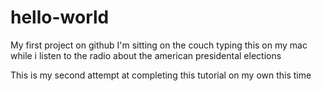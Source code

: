 # hello-world
My first project on github
I'm sitting on the couch 
typing this on my mac
while i listen to the radio 
about the american presidental elections 

This is my second attempt 
at completing this tutorial 
on my own 
this time 
